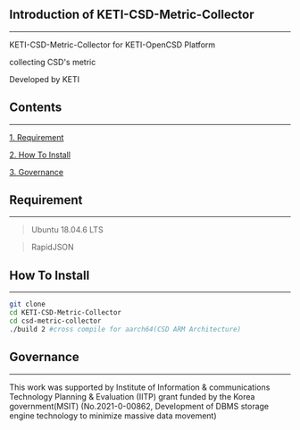 ## Introduction of KETI-CSD-Metric-Collector
-------------
KETI-CSD-Metric-Collector for KETI-OpenCSD Platform

collecting CSD's metric 

Developed by KETI

## Contents
-------------
[1. Requirement](#requirement)

[2. How To Install](#How-To-Install)

[3. Governance](#governance)

## Requirement
-------------
>   Ubuntu 18.04.6 LTS

>   RapidJSON

## How To Install
-------------
```bash
git clone 
cd KETI-CSD-Metric-Collector
cd csd-metric-collector
./build 2 #cross compile for aarch64(CSD ARM Architecture)
```

## Governance
-------------
This work was supported by Institute of Information & communications Technology Planning & Evaluation (IITP) grant funded by the Korea government(MSIT) (No.2021-0-00862, Development of DBMS storage engine technology to minimize massive data movement)

